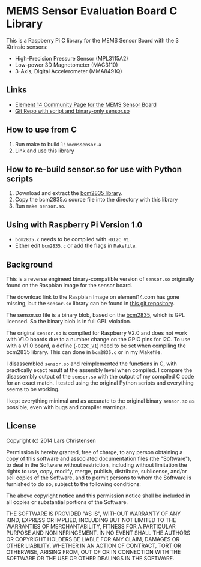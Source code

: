 # MEMS Sensor Evaluation Board C Library

This is a Raspberry Pi C library for the MEMS Sensor Board with the 3 Xtrinsic
sensors:

  * High-Precision Pressure Sensor (MPL3115A2)
  * Low-power 3D Magnetometer (MAG3110)
  * 3-Axis, Digital Accelerometer (MMA8491Q)

## Links

  * [Element 14 Community Page for the MEMS Sensor Board](http://www.element14.com/community/community/designcenter/mems-sensor-board)
  * [Git Repo with script and binary-only sensor.so](http://git.oschina.net/embest/rpi_sensor_board.git)

## How to use from C

  1. Run make to build `libmemssensor.a`
  2. Link and use this library

## How to re-build sensor.so for use with Python scripts

  1. Download and extract the [bcm2835 library](http://www.airspayce.com/mikem/bcm2835/).
  2. Copy the bcm2835.c source file into the directory with this library
  3. Run `make sensor.so`.

## Using with Raspberry Pi Version 1.0

  * `bcm2835.c` needs to be compiled with `-DI2C_V1`.
  * Either edit `bcm2835.c` or add the flags in `Makefile`.

## Background

This is a reverse engineed binary-compatible version of `sensor.so` originally
found on the Raspbian image for the sensor board.

The download link to the Raspbian Image on element14.com has gone missing, but
the `sensor.so` library can be found in [this
git repository](http://git.oschina.net/embest/rpi_sensor_board.git).

The sensor.so file is a binary blob, based on the
[bcm2835](http://www.airspayce.com/mikem/bcm2835/), which is GPL licensed. So
the binary blob is in full GPL violation.

The original `sensor.so` is compiled for Raspberry V2.0 and does not work with
V1.0 boards due to a number change on the GPIO pins for I2C. To use with a V1.0
board, a define (`-DI2C_V1`) need to be set when compiling the bcm2835 library.
This can done in `bcm2835.c` or in my Makefile.

I disassembled `sensor.so` and reimplemented the functions in C, with
practically exact result at the assembly level when compiled. I compare the
disassembly output of the `sensor.so` with the output of my compiled C code for
an exact match. I tested using the original Python scripts and everything seems
to be working.

I kept everything minimal and as accurate to the original binary `sensor.so` as
possible, even with bugs and compiler warnings.

## License

Copyright (c) 2014 Lars Christensen

Permission is hereby granted, free of charge, to any person obtaining a copy
of this software and associated documentation files (the "Software"), to deal
in the Software without restriction, including without limitation the rights
to use, copy, modify, merge, publish, distribute, sublicense, and/or sell
copies of the Software, and to permit persons to whom the Software is
furnished to do so, subject to the following conditions:

The above copyright notice and this permission notice shall be included in
all copies or substantial portions of the Software.

THE SOFTWARE IS PROVIDED "AS IS", WITHOUT WARRANTY OF ANY KIND, EXPRESS OR
IMPLIED, INCLUDING BUT NOT LIMITED TO THE WARRANTIES OF MERCHANTABILITY,
FITNESS FOR A PARTICULAR PURPOSE AND NONINFRINGEMENT. IN NO EVENT SHALL THE
AUTHORS OR COPYRIGHT HOLDERS BE LIABLE FOR ANY CLAIM, DAMAGES OR OTHER
LIABILITY, WHETHER IN AN ACTION OF CONTRACT, TORT OR OTHERWISE, ARISING FROM,
OUT OF OR IN CONNECTION WITH THE SOFTWARE OR THE USE OR OTHER DEALINGS IN
THE SOFTWARE.
